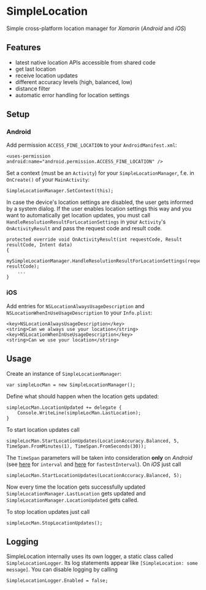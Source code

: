 # SimpleLocation
Simple cross-platform location manager for *Xamarin* (*Android* and *iOS*)

## Features
- latest native location APIs accessible from shared code
- get last location
- receive location updates
- different accuracy levels (high, balanced, low)
- distance filter
- automatic error handling for location settings

## Setup
### Android
Add permission `ACCESS_FINE_LOCATION` to your `AndroidManifest.xml`:

    <uses-permission android:name="android.permission.ACCESS_FINE_LOCATION" />

Set a context (must be an `Activity`) for your `SimpleLocationManager`, f.e. in `OnCreate()` of your `MainActivity`:

    SimpleLocationManager.SetContext(this);

In case the device's location settings are disabled, the user gets informed by a system dialog. If the user enables location settings this way and you want to automatically get location updates, you must call `HandleResolutionResultForLocationSettings` in your `Activity`'s `OnActivityResult` and pass the request code and result code.

    protected override void OnActivityResult(int requestCode, Result resultCode, Intent data)
    {
        mySimpleLocationManager.HandleResolutionResultForLocationSettings(requestCode, resultCode);
        ...  
    }

### iOS
Add entries for `NSLocationAlwaysUsageDescription` and `NSLocationWhenInUseUsageDescription` to your `Info.plist`:

    <key>NSLocationAlwaysUsageDescription</key>
    <string>Can we always use your location</string>
    <key>NSLocationWhenInUseUsageDescription</key>
    <string>Can we use your location</string>

## Usage
Create an instance of `SimpleLocationManager`:

    var simpleLocMan = new SimpleLocationManager();

Define what should happen when the location gets updated:

    simpleLocMan.LocationUpdated += delegate {
        Console.WriteLine(simpleLocMan.LastLocation);
    }

To start location updates call

    simpleLocMan.StartLocationUpdates(LocationAccuracy.Balanced, 5, TimeSpan.FromMinutes(1), TimeSpan.FromSeconds(30));

The `TimeSpan` parameters will be taken into consideration **only** on *Android* (see [here](https://developers.google.com/android/reference/com/google/android/gms/location/LocationRequest#setInterval(long)) for `interval` and [here](https://developers.google.com/android/reference/com/google/android/gms/location/LocationRequest#setFastestInterval(long)) for `fastestInterval`). On *iOS* just call

    simpleLocMan.StartLocationUpdates(LocationAccuracy.Balanced, 5);

Now every time the location gets successfully updated  `SimpleLocationManager.LastLocation` gets updated and `SimpleLocationManager.LocationUpdated` gets called.

To stop location updates just call

    simpleLocMan.StopLocationUpdates();

## Logging

SimpleLocation internally uses its own logger, a static class called `SimpleLocationLogger`. Its log statements appear like `[SimpleLocation: some message]`. You can disable logging by calling

    SimpleLocationLogger.Enabled = false;
